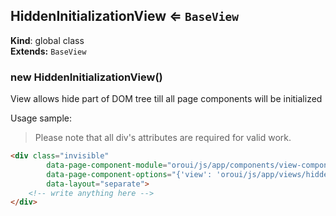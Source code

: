 <a name="HiddenInitializationView"></a>
## HiddenInitializationView ⇐ <code>BaseView</code>
**Kind**: global class  
**Extends:** <code>BaseView</code>  
<a name="new_HiddenInitializationView_new"></a>
### new HiddenInitializationView()
View allows hide part of DOM tree till all page components will be initialized

Usage sample:

> Please note that all div's attributes are required for valid work.

```html
<div class="invisible"
        data-page-component-module="oroui/js/app/components/view-component"
        data-page-component-options="{'view': 'oroui/js/app/views/hidden-initialization-view'}"
        data-layout="separate">
    <!-- write anything here -->
</div>
```

